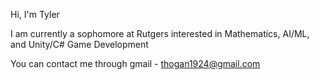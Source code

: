 Hi, I'm Tyler

I am currently a sophomore at Rutgers interested in Mathematics, AI/ML, and Unity/C# Game Development

You can contact me through gmail - thogan1924@gmail.com
